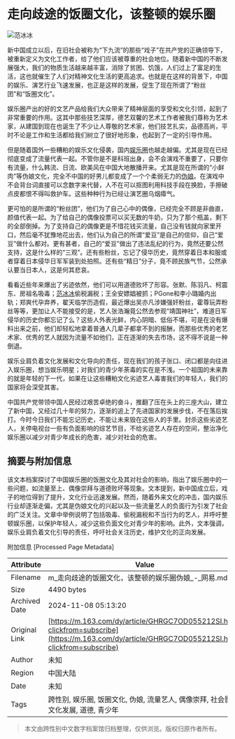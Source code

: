 # 走向歧途的饭圈文化，该整顿的娱乐圈

![范冰冰](https://nimg.ws.126.net/?url=https%3A%2F%2Fstatic.ws.126.net%2Ff2e%2Fwap%2Fcommon%2Fimages%2Fweixinfixed1200low.jpg&thumbnail=750x2147483647&quality=75&type=jpg)

新中国成立以后，在旧社会被称为“下九流”的那些“戏子”在共产党的正确领导下，被重新定义为文化工作者，给了他们应该被尊重的社会地位。随着新中国的不断发展强大，我们的物质生活越来越丰富，消除了贫困、饥饿，人们过上了富足的生活，这也就催生了人们对精神文化生活的更高追求。也就是在这样的背景下，中国的娱乐、演艺行业飞速发展，也正是这样的发展，促生了现在所谓了“粉丝团”和“饭圈文化”。

娱乐圈产出的好的文艺产品给我们大众带来了精神层面的享受和文化引领，起到了非常重要的作用。这其中那些技艺深厚，德艺双馨的艺术工作者被我们尊称为艺术家，从建国到现在也诞生了不少让人尊敬的艺术家，他们技艺扎实，品德高尚，平时不论是工作和生活都给我们树立了很好地形象，也起到了一定的引导作用。

但是随着国外一些糟粕的娱乐文化侵袭，国内[娱乐圈](https://news.163.com/news/search?keyword=%E5%A8%B1%E4%B9%90%E5%9C%88)也越走越偏。尤其是现在已经彻底变成了流量代表一起。不管你是不是科班出身，会不会演戏不重要了，只要你有流量，什么韩流、日流、欧美风在中国大地散播开来。尤其是现在所谓的“小鲜肉”等伪娘文化，完全不中国的好男儿都变成了一个个柔弱无力的[伪娘](https://news.163.com/news/search?keyword=%E4%BC%AA%E5%A8%98)。在演戏中不会背台词直接可以念数字来代替，人不在可以抠图利用科技手段在换脸，手擦破点皮都恨不得叫救护车。这些种种行为已经让演艺圈乌烟瘴气。

更可怕的是所谓的“粉丝团”，他们为了自己心中的偶像，已经完全不顾是非曲直，颜值代表一起。为了给自己的偶像投票可以买无数的牛奶，只为了那个瓶盖，剩下的全部倒掉。为了支持自己的偶像更是不惜花钱买流量，自己没有钱就向家里开口，然后毫不犹豫地花出去，他们认为自己的所谓“爱豆”是自己的信仰，自己“爱豆”做什么都对。更有甚者，自己的“爱豆”做出了违法乱纪的行为，竟然还要公然支持，这是什么样的“三观”。还有些粉丝，忘记了侵华历史，竟然穿着日本和服或者穿着日本侵华日军军装到处拍照。还有些“精日”分子，竟不顾民族气节，公然承认要当日本人，这是何其悲哀。

看看近些年来爆出了劣迹依然，他们可以用道德败坏了形容。张默、陈羽凡、柯震东、房祖名吸毒；[范冰冰](https://news.163.com/news/search?keyword=%E8%8C%83%E5%86%B0%E5%86%B0)偷税漏税；王全安嫖娼被抓；PGone和李小璐婚内出轨；郑爽代孕弃养，翟天临学历造假，最近爆出吴亦凡涉嫌强奸粉丝，霍尊玩弄粉丝等等，更加让人不能接受的是，艺人张浩瀚竟公然去参观“靖国神社”，难道日军侵华的历史你都忘记了么？这些人外表光鲜，内心阴暗、低俗不堪，可是在没有爆料出来之前，他们却轻松地拿着普通人几辈子都拿不到的报酬，而那些优秀的老艺术家、优秀的艺人就因为流量不如他们，正在逐渐的失去市场，这不得不说是一种倒退。

娱乐业肩负着文化发展和文化导向的责任，现在我们的孩子张口、闭口都是向往进入娱乐圈，想当娱乐明星；对我们的青少年荼毒的实在是不浅。一个祖国的未来靠的就是年轻的下一代，如果在让这些糟粕文化劣迹艺人毒害我们的年轻人，我们的国家将会深受其害。

中国共产党带领中国人民经过艰苦卓绝的奋斗，推翻了压在头上的三座大山，建立了新中国，又经过几十年的努力，逐渐的追上了先进国家的发展步伐，不在落后挨打。今时今日我们不能忘记历史，不能让未来毁在这些人的手里。封杀这些劣迹艺人，关停电视台一些有负面影响的综艺节目，不给劣迹艺人存在的空间，整治净化娱乐圈以减少对青少年成长的危害，减少对社会的危害。

## 摘要与附加信息

<!-- tcd_abstract -->
该文本档案探讨了中国娱乐圈的饭圈文化及其对社会的影响，指出了娱乐圈中的一些问题，如流量至上、偶像崇拜与道德败坏等现象。文本提到，新中国成立后，戏子的地位得到了提升，文化行业迅速发展。然而，随着外来文化的冲击，国内娱乐行业却逐渐走偏，尤其是伪娘文化的兴起以及一些流量艺人的负面行为引发了社会的广泛关注。文章中举例说明了包括吸毒、偷税漏税和不当行为的艺人，并呼吁整顿娱乐圈，以保护年轻人，减少这些负面文化对青少年的影响。此外，文本强调，娱乐业肩负着文化引导的责任，呼吁社会关注历史，维护文化的正向发展。
<!-- tcd_abstract_end -->

附加信息 [Processed Page Metadata]

| Attribute       | Value                                  |
|-----------------|----------------------------------------|
| Filename        | m_走向歧途的饭圈文化，该整顿的娱乐圈伪娘_-_网易.md                             |
| Size            | 4490 bytes                           |
| Archived Date   | 2024-11-08 05:13:20                             |
| Original Link   | [https://m.163.com/dy/article/GHRGC7OD055212SI.html?clickfrom=subscribe](https://m.163.com/dy/article/GHRGC7OD055212SI.html?clickfrom=subscribe)                       |
| Author          | 未知                               |
| Region          | 中国大陆                               |
| Date            | 未知                                 |
| Tags            | 跨性别, 娱乐圈, 饭圈文化, 伪娘, 流量艺人, 偶像崇拜, 社会影响, 文化发展, 道德, 青少年                                 |
>
> 本文由跨性别中文数字档案馆归档整理，仅供浏览。版权归原作者所有。
>